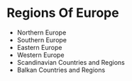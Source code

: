 # Regions Of Europe
- Northern Europe
- Southern Europe
- Eastern Europe
- Western Europe
- Scandinavian Countries and Regions
- Balkan Countries and Regions
